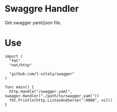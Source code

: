 # Swaggre Handler

Get swagger yaml/json file.

# Use 

``` golang
import (
  "fmt"
  "net/http"

  "github.com/l-vitaly/swagger"
)

func main() {
  http.Handle("/swagger.yaml", swagger.Handler("./path/to/swagger.yaml"))	
  fmt.Println(http.ListenAndServe(":9000", nil))
}
```